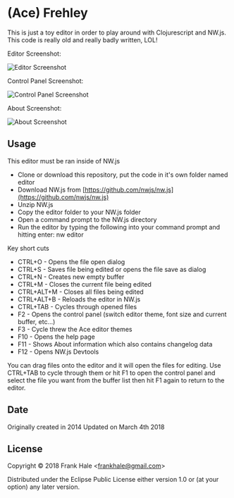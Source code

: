 # (Ace) Frehley

This is just a toy editor in order to play around with Clojurescript and NW.js.
This code is really old and really badly written, LOL!

Editor Screenshot:

<img src="https://farm8.staticflickr.com/7366/13891522390_cc39f56a6e_b.jpg" alt="Editor Screenshot" />

Control Panel Screenshot:

<img src="https://farm3.staticflickr.com/2926/14078115835_b1f5f23b17_b.jpg" alt="Control Panel Screenshot" />

About Screenshot:

<img src="https://farm8.staticflickr.com/7068/13891494517_4996a176c0_b.jpg" alt="About Screenshot" />

## Usage

This editor must be ran inside of NW.js

* Clone or download this repository, put the code in it's own folder named
  editor
* Download NW.js from [https://github.com/nwjs/nw.js](https://github.com/nwjs/nw.js)
* Unzip NW.js
* Copy the editor folder to your NW.js folder
* Open a command prompt to the NW.js directory
* Run the editor by typing the following into your command prompt and hitting
  enter: nw editor

Key short cuts

* CTRL+O - Opens the file open dialog
* CTRL+S - Saves file being edited or opens the file save as dialog
* CTRL+N - Creates new empty buffer
* CTRL+M - Closes the current file being edited
* CTRL+ALT+M - Closes all files being edited
* CTRL+ALT+B - Reloads the editor in NW.js
* CTRL+TAB - Cycles through opened files
* F2 - Opens the control panel (switch editor theme, font size and current
  buffer, etc...)
* F3 - Cycle threw the Ace editor themes
* F10 - Opens the help page
* F11 - Shows About information which also contains changelog data
* F12 - Opens NW.js Devtools

You can drag files onto the editor and it will open the files for editing. Use
CTRL+TAB to cycle through them or hit F1 to open the control panel and select
the file you want from the buffer list then hit F1 again to return to the
editor.

## Date

Originally created in 2014
Updated on March 4th 2018

## License

Copyright © 2018 Frank Hale &lt;frankhale@gmail.com&gt;

Distributed under the Eclipse Public License either version 1.0 or (at your
option) any later version.

